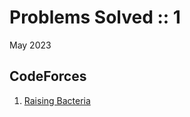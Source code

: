 # Problems Solved :: 1
May 2023

CodeForces
-----------------
1. [Raising Bacteria](https://codeforces.com/problemset/problem/579/A)
